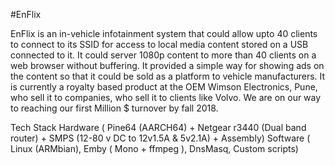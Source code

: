#EnFlix

EnFlix is an in-vehicle infotainment system that could allow upto 40 clients to connect to its SSID for access to local media content stored on a USB connected to it. It could server 1080p content to more than 40 clients on a web browser without buffering. It provided a simple way for showing ads on the content so that it could be sold as a platform to vehicle manufacturers. It is currently a royalty based product at the OEM Wimson Electronics, Pune, who sell it to companies, who sell it to clients like Volvo. We are on our way to reaching our first Million $ turnover by fall 2018.

Tech Stack
Hardware ( Pine64 (AARCH64) + Netgear r3440 (Dual band router) + SMPS (12-80 v DC to 12v1.5A & 5v2.1A) + Assembly)
Software ( Linux (ARMbian), Emby ( Mono + ffmpeg ), DnsMasq, Custom scripts)

